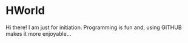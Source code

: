 # HWorld
Hi there!
I am just for initiation. Programming is fun and, using GITHUB makes it more enjoyable...
